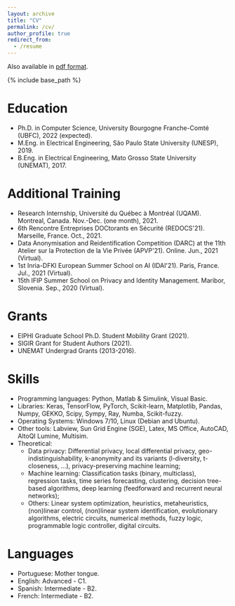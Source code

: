 ```yaml
---
layout: archive
title: "CV"
permalink: /cv/
author_profile: true
redirect_from:
  - /resume
---
```


Also available in [pdf format](http://hharcolezi.github.io/files/Complete_CV_HHA_Sep_2021.pdf).

{% include base_path %}

Education
======
* Ph.D. in Computer Science, University Bourgogne Franche-Comté (UBFC), 2022 (expected).
* M.Eng. in Electrical Engineering, São Paulo State University (UNESP), 2019.
* B.Eng. in Electrical Engineering, Mato Grosso State University (UNEMAT), 2017.

Additional Training
======
* Research Internship, Université du Québec à Montréal (UQAM). Montreal, Canada. Nov.-Dec. (one month), 2021.
* 6th Rencontre Entreprises DOCtorants en Sécurité (REDOCS'21). Marseille, France. Oct., 2021.
* Data Anonymisation and Reidentification Competition (DARC) at the 11th Atelier sur la Protection de la Vie Privée (APVP'21). Online. Jun., 2021 (Virtual).
* 1st Inria-DFKI European Summer School on AI (IDAI'21). Paris, France. Jul., 2021 (Virtual).
* 15th IFIP Summer School on Privacy and Identity Management. Maribor, Slovenia. Sep., 2020 (Virtual).

Grants
======
* EIPHI Graduate School Ph.D. Student Mobility Grant (2021).
* SIGIR Grant for Student Authors (2021).
* UNEMAT Undergrad Grants (2013-2016).

Skills
======
* Programming languages: Python, Matlab & Simulink, Visual Basic.
* Libraries: Keras, TensorFlow, PyTorch, Scikit-learn, Matplotlib, Pandas, Numpy, GEKKO, Scipy, Sympy, Ray, Numba, Scikit-fuzzy.
* Operating Systems: Windows 7/10, Linux (Debian and Ubuntu).
* Other tools: Labview, Sun Grid Engine (SGE), Latex, MS Office, AutoCAD, AltoQI Lumine, Multisim. 
* Theoretical: 
  * Data privacy: Differential privacy, local differential privacy, geo-indistinguishability, k-anonymity and its variants (l-diversity, t-closeness, ...), privacy-preserving machine learning;
  * Machine learning: Classification tasks (binary, multiclass), regression tasks, time series forecasting, clustering, decision tree-based algorithms, deep learning (feedforward and recurrent neural networks);
  * Others: Linear system optimization, heuristics, metaheuristics, (non)linear control, (non)linear system identification, evolutionary algorithms, electric circuits, numerical methods, fuzzy logic, programmable logic controller, digital circuits.

Languages
======
* Portuguese: Mother tongue.
* English: Advanced - C1.
* Spanish: Intermediate - B2.
* French: Intermediate - B2.

